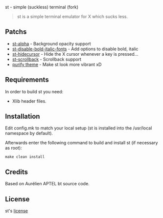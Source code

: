 st - simple (suckless) terminal (fork)
> st is a simple terminal emulator for X which sucks less.

## Patchs

- [st-alpha](https://st.suckless.org/patches/alpha/) - Background opacity support
- [st-disable-bold-italic-fonts](https://st.suckless.org/patches/disable_bold_italic_fonts/) - Add options to disable bold, italic
- [st-hidecursor](https://st.suckless.org/patches/hidecursor/) - Hide the X cursor whenever a key is pressed...
- [st-scrollback](https://st.suckless.org/patches/scrollback/) - Scrollback support
- [purify theme](https://github.com/kyoz/purify/tree/master/st) - Make st look more vibrant xD

## Requirements

In order to build st you need:

- Xlib header files.

## Installation

Edit config.mk to match your local setup (st is installed into the /usr/local namespace by default).

Afterwards enter the following command to build and install st (if necessary as root):

```
make clean install
```

## Credits
Based on Aurélien APTEL <aurelien dot aptel at gmail dot com> bt source code.

## License
st's [license](./LICENSE)
